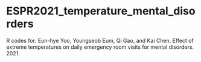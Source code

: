 # ESPR2021_temperature_mental_disorders
R codes for: Eun-hye Yoo, Youngseob Eum, Qi Gao, and Kai Chen. Effect of extreme temperatures on daily emergency room visits for mental disorders. 2021.
